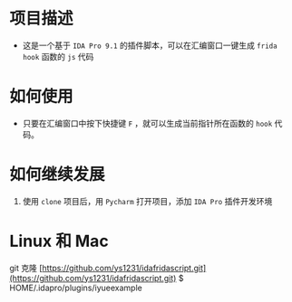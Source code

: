 # 项目描述

*   这是一个基于 `IDA Pro 9.1` 的插件脚本，可以在汇编窗口一键生成 `frida hook` 函数的 `js` 代码

# 如何使用

*   只要在汇编窗口中按下快捷键 `F` ，就可以生成当前指针所在函数的 `hook` 代码。

# 如何继续发展

1. 使用 `clone` 项目后，用 `Pycharm` 打开项目，添加 `IDA Pro` 插件开发环境

# Linux 和 Mac

git 克隆 [https://github.com/ys1231/idafridascript.git](https://github.com/ys1231/idafridascript.git) $ HOME/.idapro/plugins/iyueexample

